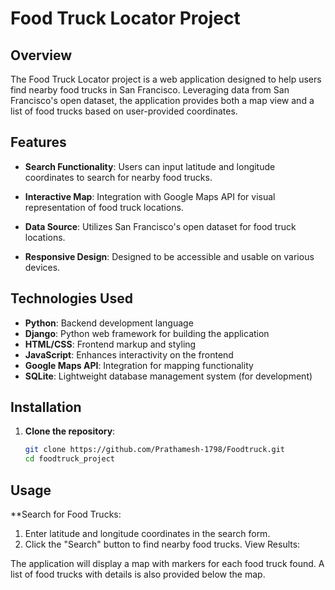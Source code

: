# Food Truck Locator Project

## Overview

The Food Truck Locator project is a web application designed to help users find nearby food trucks in San Francisco. Leveraging data from San Francisco's open dataset, the application provides both a map view and a list of food trucks based on user-provided coordinates.

## Features

- **Search Functionality**: Users can input latitude and longitude coordinates to search for nearby food trucks.
  
- **Interactive Map**: Integration with Google Maps API for visual representation of food truck locations.
  
- **Data Source**: Utilizes San Francisco's open dataset for food truck locations.
  
- **Responsive Design**: Designed to be accessible and usable on various devices.

## Technologies Used

- **Python**: Backend development language
- **Django**: Python web framework for building the application
- **HTML/CSS**: Frontend markup and styling
- **JavaScript**: Enhances interactivity on the frontend
- **Google Maps API**: Integration for mapping functionality
- **SQLite**: Lightweight database management system (for development)

## Installation

1. **Clone the repository**:
   ```bash
   git clone https://github.com/Prathamesh-1798/Foodtruck.git
   cd foodtruck_project

## Usage
**Search for Food Trucks:

1. Enter latitude and longitude coordinates in the search form.
2. Click the "Search" button to find nearby food trucks.
View Results:

The application will display a map with markers for each food truck found.
A list of food trucks with details is also provided below the map.


   

